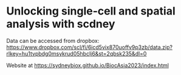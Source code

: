 # Unlocking single-cell and spatial analysis with scdney


Data can be accessed from dropbox: https://www.dropbox.com/scl/fi/6icd5vix870uoffv9p3zb/data.zip?rlkey=hu1tvpbdg0msykrud05hbclj6&st=2qbsk235&dl=0

Website at https://sydneybiox.github.io/BiocAsia2023/index.html  
